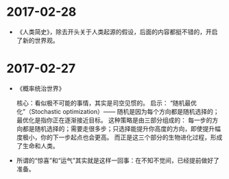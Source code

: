 



# 2017-02-28

* 《人类简史》，除去开头关于人类起源的假设，后面的内容都挺不错的，开启了新的世界观。


# 2017-02-27

* 《概率统治世界》

	> 
	核心：看似极不可能的事情，其实是司空见惯的。
	启示：
	“随机最优化”（Stochastic optimization）—— 随机是因为每个方向都是随机选择的；最优化是指你正在逐渐接近目标。
	这种策略是由三部分组成的：
	每一步的方向都是随机选择的；需要走很多步；只选择能提升你高度的方向，即使提升幅度极小，你的下一步起点也会更高。
	而正是这三个部分的生物进化过程，形成了生命和人类。

* 所谓的“惊喜”和“运气”其实就是这样一回事：在不知不觉间，已经提前做好了准备。
